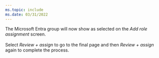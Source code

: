 ```yaml
---
ms.topic: include
ms.date: 03/31/2022
---
```

The Microsoft Entra group will now show as selected on the *Add role assignment* screen.<br>
<br>
Select *Review + assign* to go to the final page and then *Review + assign* again to complete the process.
